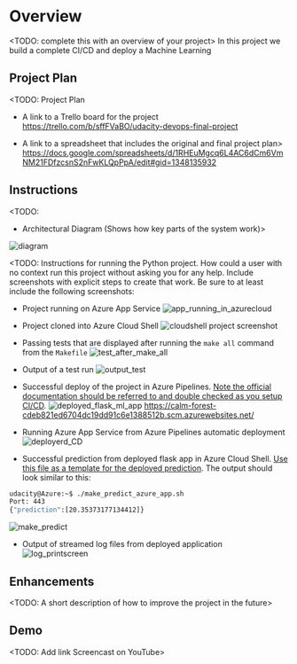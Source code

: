 # Overview

<TODO: complete this with an overview of your project>
In this project we build a complete CI/CD and deploy a Machine Learning

## Project Plan
<TODO: Project Plan

* A link to a Trello board for the project
https://trello.com/b/sffFVaBO/udacity-devops-final-project

* A link to a spreadsheet that includes the original and final project plan>
https://docs.google.com/spreadsheets/d/1RHEuMgcq6L4AC6dCm6VmNM21FDfzcsnS2nFwKLQpPpA/edit#gid=1348135932

## Instructions

<TODO:  
* Architectural Diagram (Shows how key parts of the system work)>

![diagram](https://user-images.githubusercontent.com/27867802/183260896-e27a980d-f11a-4225-93c0-f839ba99dde1.png)

<TODO:  Instructions for running the Python project.  How could a user with no context run this project without asking you for any help.  Include screenshots with explicit steps to create that work. Be sure to at least include the following screenshots:

* Project running on Azure App Service
![app_running_in_azurecloud](https://user-images.githubusercontent.com/27867802/183238965-58d9bc7e-3149-4332-8ee4-c7c424fadc37.png)


* Project cloned into Azure Cloud Shell
![cloudshell project screenshot](https://user-images.githubusercontent.com/27867802/183228949-667930e4-5bfa-42f3-ad77-b8b7c164338f.png)

* Passing tests that are displayed after running the `make all` command from the `Makefile`
![test_after_make_all](https://user-images.githubusercontent.com/27867802/183237635-a26453df-0832-44a7-abcc-f8fe185ae181.png)

* Output of a test run
![output_test](https://user-images.githubusercontent.com/27867802/183237593-126715a1-1e27-4ce7-88bb-39aa39aaded5.png)

* Successful deploy of the project in Azure Pipelines.  [Note the official documentation should be referred to and double checked as you setup CI/CD](https://docs.microsoft.com/en-us/azure/devops/pipelines/ecosystems/python-webapp?view=azure-devops).
![deployed_flask_ml_app](https://user-images.githubusercontent.com/27867802/183237710-a09f1914-05fb-4573-b6e7-451ad0749f69.png)
https://calm-forest-cdeb821ed6704dc19dd91c6e1388512b.scm.azurewebsites.net/

* Running Azure App Service from Azure Pipelines automatic deployment
![deployerd_CD](https://user-images.githubusercontent.com/27867802/183238075-da785ac2-431a-4841-8a3b-5ff874a10e22.png)

* Successful prediction from deployed flask app in Azure Cloud Shell.  [Use this file as a template for the deployed prediction](https://github.com/udacity/nd082-Azure-Cloud-DevOps-Starter-Code/blob/master/C2-AgileDevelopmentwithAzure/project/starter_files/flask-sklearn/make_predict_azure_app.sh).
The output should look similar to this:

```bash
udacity@Azure:~$ ./make_predict_azure_app.sh
Port: 443
{"prediction":[20.35373177134412]}
```
![make_predict](https://user-images.githubusercontent.com/27867802/183237890-0b90c289-9418-48be-a345-c0cec086990b.png)

* Output of streamed log files from deployed application
![log_printscreen](https://user-images.githubusercontent.com/27867802/183238142-c2dc169a-6a84-4d56-b1c0-4e0b0c0d6aa8.png)

> 

## Enhancements

<TODO: A short description of how to improve the project in the future>

## Demo 

<TODO: Add link Screencast on YouTube>


